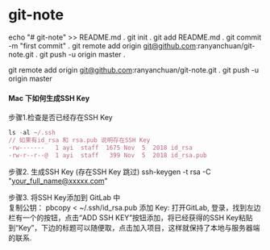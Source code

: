# git-note

echo "# git-note" >> README.md . 
git init . 
git add README.md . 
git commit -m "first commit" . 
git remote add origin git@github.com:ranyanchuan/git-note.git . 
git push -u origin master . 

git remote add origin git@github.com:ranyanchuan/git-note.git . 
git push -u origin master  

#### Mac 下如何生成SSH Key 

步骤1.检查是否已经存在SSH Key 
```js
ls -al ~/.ssh
// 如果有id_rsa 和 rsa.pub 说明存在SSH Key
-rw-------   1 ayi  staff  1675 Nov  5  2018 id_rsa   
-rw-r--r--@  1 ayi  staff   399 Nov  5  2018 id_rsa.pub
```
步骤2. 生成SSH Key (存在SSH Key 跳过)
ssh-keygen -t rsa -C "your_full_name@xxxxx.com"

步骤3. 将SSH Key添加到 GitLab 中  
复制公钥： pbcopy < ~/.ssh/id_rsa.pub
添加 Key: 打开GitLab, 登录，找到左边栏有一个的按钮，点击“ADD SSH KEY”按钮添加，将已经获得的SSH Key粘贴到“Key”，下边的标题可以随便取，点击加入项目，这样就保持了本地与服务器端的联系.  


 
